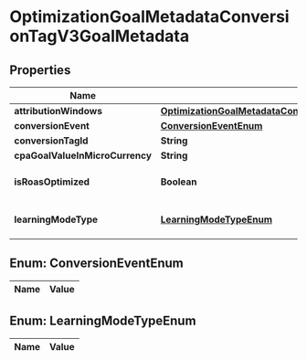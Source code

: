 

# OptimizationGoalMetadataConversionTagV3GoalMetadata

## Properties

Name | Type | Description | Notes
------------ | ------------- | ------------- | -------------
**attributionWindows** | [**OptimizationGoalMetadataConversionTagV3GoalMetadataAttributionWindows**](OptimizationGoalMetadataConversionTagV3GoalMetadataAttributionWindows.md) |  |  [optional]
**conversionEvent** | [**ConversionEventEnum**](#ConversionEventEnum) |  |  [optional]
**conversionTagId** | **String** |  |  [optional]
**cpaGoalValueInMicroCurrency** | **String** |  |  [optional]
**isRoasOptimized** | **Boolean** | Ad group is ROAS optimized |  [optional]
**learningModeType** | [**LearningModeTypeEnum**](#LearningModeTypeEnum) | Conversion learning model type |  [optional]


## Enum: ConversionEventEnum

Name | Value
---- | -----


## Enum: LearningModeTypeEnum

Name | Value
---- | -----




